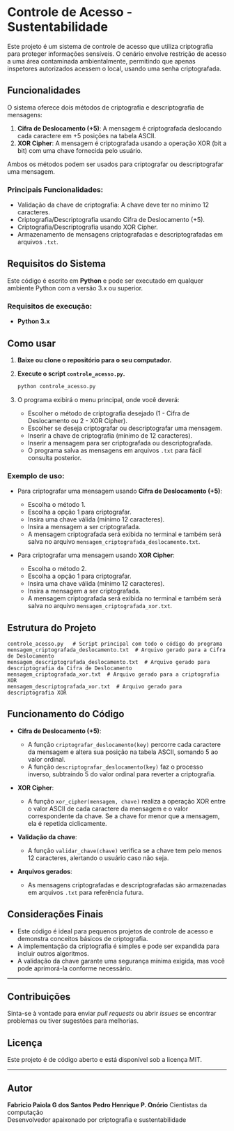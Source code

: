 
# Controle de Acesso - Sustentabilidade

Este projeto é um sistema de controle de acesso que utiliza criptografia para proteger informações sensíveis. O cenário envolve restrição de acesso a uma área contaminada ambientalmente, permitindo que apenas inspetores autorizados acessem o local, usando uma senha criptografada.

## Funcionalidades

O sistema oferece dois métodos de criptografia e descriptografia de mensagens:
1. **Cifra de Deslocamento (+5)**: A mensagem é criptografada deslocando cada caractere em +5 posições na tabela ASCII.
2. **XOR Cipher**: A mensagem é criptografada usando a operação XOR (bit a bit) com uma chave fornecida pelo usuário.

Ambos os métodos podem ser usados para criptografar ou descriptografar uma mensagem.

### Principais Funcionalidades:
- Validação da chave de criptografia: A chave deve ter no mínimo 12 caracteres.
- Criptografia/Descriptografia usando Cifra de Deslocamento (+5).
- Criptografia/Descriptografia usando XOR Cipher.
- Armazenamento de mensagens criptografadas e descriptografadas em arquivos `.txt`.

## Requisitos do Sistema

Este código é escrito em **Python** e pode ser executado em qualquer ambiente Python com a versão 3.x ou superior.

### Requisitos de execução:
- **Python 3.x**

## Como usar

1. **Baixe ou clone o repositório para o seu computador.**
2. **Execute o script `controle_acesso.py`.**
   
   ```bash
   python controle_acesso.py
   ```

3. O programa exibirá o menu principal, onde você deverá:
   - Escolher o método de criptografia desejado (1 - Cifra de Deslocamento ou 2 - XOR Cipher).
   - Escolher se deseja criptografar ou descriptografar uma mensagem.
   - Inserir a chave de criptografia (mínimo de 12 caracteres).
   - Inserir a mensagem para ser criptografada ou descriptografada.
   - O programa salva as mensagens em arquivos `.txt` para fácil consulta posterior.

### Exemplo de uso:

- Para criptografar uma mensagem usando **Cifra de Deslocamento (+5)**:
  - Escolha o método 1.
  - Escolha a opção 1 para criptografar.
  - Insira uma chave válida (mínimo 12 caracteres).
  - Insira a mensagem a ser criptografada.
  - A mensagem criptografada será exibida no terminal e também será salva no arquivo `mensagem_criptografada_deslocamento.txt`.

- Para criptografar uma mensagem usando **XOR Cipher**:
  - Escolha o método 2.
  - Escolha a opção 1 para criptografar.
  - Insira uma chave válida (mínimo 12 caracteres).
  - Insira a mensagem a ser criptografada.
  - A mensagem criptografada será exibida no terminal e também será salva no arquivo `mensagem_criptografada_xor.txt`.

## Estrutura do Projeto

```
controle_acesso.py   # Script principal com todo o código do programa
mensagem_criptografada_deslocamento.txt  # Arquivo gerado para a Cifra de Deslocamento
mensagem_descriptografada_deslocamento.txt  # Arquivo gerado para descriptografia da Cifra de Deslocamento
mensagem_criptografada_xor.txt  # Arquivo gerado para a criptografia XOR
mensagem_descriptografada_xor.txt  # Arquivo gerado para descriptografia XOR
```

## Funcionamento do Código

- **Cifra de Deslocamento (+5)**:
  - A função `criptografar_deslocamento(key)` percorre cada caractere da mensagem e altera sua posição na tabela ASCII, somando 5 ao valor ordinal.
  - A função `descriptografar_deslocamento(key)` faz o processo inverso, subtraindo 5 do valor ordinal para reverter a criptografia.

- **XOR Cipher**:
  - A função `xor_cipher(mensagem, chave)` realiza a operação XOR entre o valor ASCII de cada caractere da mensagem e o valor correspondente da chave. Se a chave for menor que a mensagem, ela é repetida ciclicamente.

- **Validação da chave**:
  - A função `validar_chave(chave)` verifica se a chave tem pelo menos 12 caracteres, alertando o usuário caso não seja.

- **Arquivos gerados**:
  - As mensagens criptografadas e descriptografadas são armazenadas em arquivos `.txt` para referência futura.

## Considerações Finais

- Este código é ideal para pequenos projetos de controle de acesso e demonstra conceitos básicos de criptografia.
- A implementação da criptografia é simples e pode ser expandida para incluir outros algoritmos.
- A validação da chave garante uma segurança mínima exigida, mas você pode aprimorá-la conforme necessário.

---

## Contribuições

Sinta-se à vontade para enviar _pull requests_ ou abrir _issues_ se encontrar problemas ou tiver sugestões para melhorias.

## Licença

Este projeto é de código aberto e está disponível sob a licença MIT.

---

## Autor

**Fabricio Paiola G dos Santos**
**Pedro Henrique P. Onório** 
Cientistas da computação  
Desenvolvedor apaixonado por criptografia e sustentabilidade

